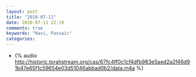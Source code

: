 ```yaml
---
layout: post
title: "2010-07-11"
date: 2010-07-11 22:19
comments: true
keywords: "Navi, Passaic" 
categories: 
---
```


 * {% audio http://historic.torahstream.org/cas/67fc4ff0c1cf4dfb983e5aed2a2f46d91b47e65f1c59654e03d51046abbad0b2/data.m4a %}

